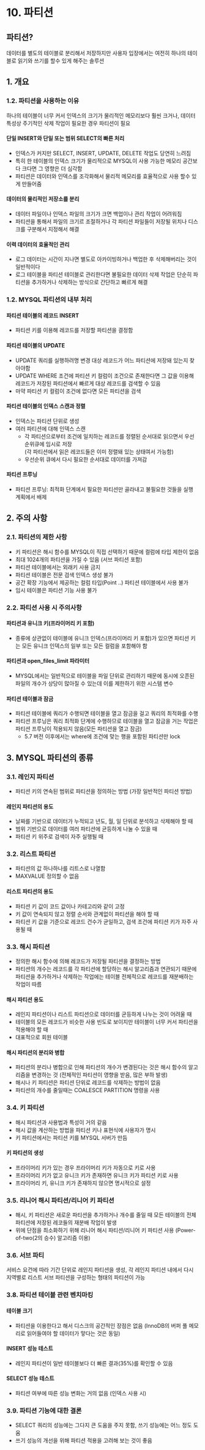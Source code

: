# 10. 파티션

## 파티션?
데이터를 별도의 테이블로 분리해서 저장하지만 사용자 입장에서는 여전히 하나의 테이블로 읽기와 쓰기를 할수 있게 해주는 솔루션
## 1. 개요
### 1.2. 파티션을 사용하는 이유
하나의 테이블이 너무 커서 인덱스의 크기가 물리적인 메모리보다 훨씬 크거나, 데이터 특성상 주기적인 삭제 작업이 필요한 경우 파티션이 필요
#### 단일 INSERT와 단일 또는 범위 SELECT의 빠른 처리
- 인덱스가 커지만 SELECT, INSERT, UPDATE, DELETE 작업도 당연히 느려짐
- 특히 한 테이블의 인덱스 크기가 물리적으로 MYSQL이 사용 가능한 메모리 공간보다 크다면 그 영향은 더 심각함
- 파티션은 데이터와 인덱스를 조각화해서 물리적 메모리를 효율적으로 사용 할수 있게 만들어줌
#### 데이터의 물리적인 저장소를 분리
- 데이터 파일이나 인덱스 파일의 크기가 크면 백업이나 관리 작업이 어려워짐
- 파티션을 통해서 파일의 크기르 조절하거나 각 파티션 파일들이 저장될 위치나 디스크를 구분해서 지정해서 해결
#### 이력 데이터의 효율적인 관리
- 로그 데이터는 시간이 지나면 별도로 아카이빙하거나 백업한 후 삭제해버리는 것이 일반적이다
- 로그 테이블을 파티션 테이블로 관리한다면 불필요한 데이터 삭제 작업은 단순히 파티션을 추가하거나 삭제하는 방식으로 간단하고 빠르게 해결
### 1.2. MYSQL 파티션의 내부 처리
#### 파티션 테이블의 레코드 INSERT
- 파티션 키를 이용해 레코드를 저장할 파티션을 결정함
#### 파티션 테이블의 UPDATE
- UPDATE 쿼리를 실행하려명 변경 대상 레코드가 어느 파티션에 저장돼 있는지 찾아야함
- UPDATE WHERE 조건에 파티션 키 컬럼이 조건으로 존재한다면 그 값을 이용해 레코드가 저장된 파티션에서 빠르게 대상 레코드를 검색할 수 있음
- 마약 파티션 키 컬럼이 조건에 없다면 모든 파티션을 검색
#### 파티션 테이블의 인덱스 스캔과 정렬
- 인덱스는 파티션 단위로 생성
- 여러 파티션에 대해 인덱스 스캔
    - 각 파티션으로부터 조건에 일치하는 레코드를 정렬된 순서대로 읽으면서 우선순위큐에 임시로 저장  
    (각 파티션에서 읽은 레코드들은 이미 정렬돼 있는 상태여서 가능함)
    - 우선순위 큐에서 다시 필요한 순서대로 데이터를 가져감
#### 파티션 프루닝
- 파티션 프루닝: 최적화 단계에서 필요한 파티션만 골라내고 불필요한 것들을 실행 계획에서 배제

## 2. 주의 사항
### 2.1. 파티션의 제한 사항
- 키 파티션은 해시 함수를 MYSQL이 직접 선택하기 때문에 컬럼에 타입 제한이 없음
- 최대 1024개의 파티션을 가질 수 있음 (서브 파티션 포함)
- 파티션 테이블에서는 외래키 사용 금지
- 파티션 테이블은 전문 검색 인덱스 생성 불가
- 공간 확장 기능에서 제공하는 컬럼 타입(Point ..) 파티션 테이블에서 사용 불가
- 임시 테이블은 파티션 기능 사용 불가
### 2.2. 파티션 사용 시 주의사항
#### 파티션과 유니크 키(프라이머리 키 포함)
- 종류에 상관없이 테이블에 유니크 인덱스(프라이머리 키 포함)가 있으면 파티션 키는 모든 유니크 인덱스의 일부 또는 모든 컬럼을 포함해야 함
#### 파티션과 open_files_limit 파라미터
- MYSQL에서는 일반적으로 테이블을 파일 단위로 관리하기 때문에 동시에 오픈된 파일의 개수가 상당이 많아질 수 있는데 이를 제한하기 위한 시스템 변수
#### 파티션 테이블과 잠금
- 파티션 테이블에 쿼리가 수행되면 테이블을 열고 잠금을 걸고 쿼리의 최적화를 수행
- 파티션 프루닝은 쿼리 최적화 단계에 수행하므로 테이블을 열고 잠금을 거는 작업은 파티션 프루닝이 적용되지 않음(모든 파티션을 열고 잠금)
    - 5.7 버전 이후에서는 where에 조건에 맞는 행을 포함된 파티션만 lock

## 3. MYSQL 파티션의 종류
### 3.1. 레인지 파티션
- 파티션 키의 연속된 범위로 파티션을 정의하는 방법 (가장 일반적인 파티션 방법)
#### 레인지 파티션의 용도
- 날짜를 기반으로 데이터가 누적되고 년도, 월, 일 단위로 분석하고 삭제해야 할 때
- 범위 기반으로 데이터를 여러 파티션에 균등하게 나눌 수 있을 때
- 파티션 키 위주로 검색이 자주 실행될 때
### 3.2. 리스트 파티션
- 파티션의 값 하나하나를 리트스로 나열함
- MAXVALUE 정의할 수 없음
#### 리스트 파티션의 용도
- 파티션 키 값이 코드 값이나 카테고리와 같이 고정
- 키 값이 연속되지 않고 정렬 순서와 관계없이 파티션을 해야 할 때
- 파티션 키 값을 기준으로 레코드 건수가 균일하고, 검색 조건에 파티션 키가 자주 사용될 때
### 3.3. 해시 파티션
- 정의한 해시 함수에 의해 레코드가 저장될 파티션을 결정하는 방법
- 파티션의 개수는 레코드를 각 파티션에 할당하는 해시 알고리즘과 연관되기 때문에 파티션을 추가하거나 삭제하는 작업에는 테이블 전체적으로 레코드를 재분배하는 작업이 따름
#### 해시 파티션 용도
- 레인지 파티션이나 리스트 파티션으로 데이터를 균등하게 나누는 것이 어려울 때
- 테이블의 모든 레코드가 비슷한 사용 빈도로 보이지만 테이블이 너무 커서 파티션을 적용해야 할 때
- 대표적으로 회원 테이블
#### 해시 파티션의 분리와 병합
- 파티션의 분리나 병합으로 인해 파티션의 개수가 변경된다는 것은 해시 함수의 알고리즘을 변경하는 것 (전체적인 파티션이 영향을 받음, 많은 부하 발생)
- 해시나 키 파티션은 파티션 단위로 레코드를 삭제하는 방법이 없음
- 파티션의 개수를 줄일때는 COALESCE PARTITION 명령을 사용
### 3.4. 키 파티션
- 해시 파티션과 사용법과 특성이 거의 같음
- 해시 값을 계산하는 방법을 파티션 키나 표현식에 사용자가 명시
- 키 파티션에서는 파티션 키를 MYSQL 서버가 만듬
#### 키 파티션의 생성
- 프라이머리 키가 있는 경우 프라이머리 키가 자동으로 키로 사용
- 프라이머리 키가 없고 유니크 키가 존재하면 유니크 키가 파티션 키로 사용
- 프라이머리 키, 유니크 키가 존재하지 않으면 명시적으로 설정
### 3.5. 리니어 해시 파티션/리니어 키 파티션
- 해시, 키 파티션은 새로운 파티션을 추가하거나 개수를 줄일 때 모든 테이블의 전체 파티션에 저장된 레코들의 재분배 작업이 발생
- 위에 단점을 최소화하기 위해 리니어 해시 파티션/리니어 키 파티션 사용 (Power-of-two(2의 승수) 알고리즘 이용)
### 3.6. 서브 파티
서비스 요건에 따라 기간 단위로 레인지 파티션을 생성, 각 레인지 파티션 내에서 다시 지역별로 리스트 서브 파티션을 구성하는 형태의 파티션이 가능
### 3.8. 파티션 테이블 관련 벤치마킹
#### 테이블 크기
- 파티션을 이용한다고 해서 디스크의 공간적인 장점은 없음 (InnoDB의 버퍼 풀 메모리로 읽어들여야 할 데이터가 맣다는 것은 동일)
#### INSERT 성능 테스트
- 레인지 파티션이 일반 테이블보다 더 빠른 결과(35%)를 확인할 수 있음
#### SELECT 성능 테스트
- 파티션 여부에 따른 성능 변화는 거의 없음 (인덱스 사용 시)
### 3.9. 파티션 기능에 대한 결론
- SELECT 쿼리의 성능에는 그다지 큰 도움을 주지 못함, 쓰기 성능에는 어느 정도 도움
- 쓰기 성능의 개선을 위해 파티션 적용을 고려해 보는 것이 좋음
